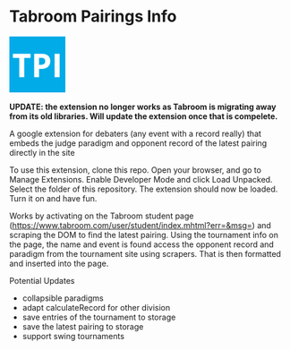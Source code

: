 # Tabroom Pairings Info
<img src="icons/tab_pair_icon-128.png" alt="logo" width="100"/>

__UPDATE: the extension no longer works as Tabroom is migrating away from its old libraries. Will update the extension once that is compelete.__

A google extension for debaters (any event with a record really) that embeds the judge paradigm and opponent record of the latest pairing directly in the site

To use this extension, clone this repo. Open your browser, and go to Manage Extensions. Enable Developer Mode and click Load Unpacked. Select the folder of this repository. The extension should now be loaded. Turn it on and have fun.

Works by activating on the Tabroom student page (https://www.tabroom.com/user/student/index.mhtml?err=&msg=) and scraping the DOM to find the latest pairing. Using the tournament info on the page, the name and event is found access the opponent record and paradigm from the tournament site using scrapers. That is then formatted and inserted into the page.

Potential Updates
  - collapsible paradigms
  - adapt calculateRecord for other division
  - save entries of the tournament to storage
  - save the latest pairing to storage 
  - support swing tournaments
